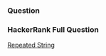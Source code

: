 ### Question


### HackerRank Full Question

[Repeated String](https://www.hackerrank.com/challenges/repeated-string)
